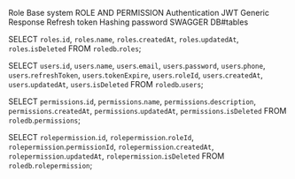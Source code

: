 
Role Base system
ROLE AND PERMISSION
Authentication JWT
Generic Response
Refresh token
Hashing password
SWAGGER
DB#tables

SELECT `roles`.`id`,
    `roles`.`name`,
    `roles`.`createdAt`,
    `roles`.`updatedAt`,
    `roles`.`isDeleted`
FROM `roledb`.`roles`;


SELECT `users`.`id`,
    `users`.`name`,
    `users`.`email`,
    `users`.`password`,
    `users`.`phone`,
    `users`.`refreshToken`,
    `users`.`tokenExpire`,
    `users`.`roleId`,
    `users`.`createdAt`,
    `users`.`updatedAt`,
    `users`.`isDeleted`
FROM `roledb`.`users`;

SELECT `permissions`.`id`,
    `permissions`.`name`,
    `permissions`.`description`,
    `permissions`.`createdAt`,
    `permissions`.`updatedAt`,
    `permissions`.`isDeleted`
FROM `roledb`.`permissions`;


SELECT `rolepermission`.`id`,
    `rolepermission`.`roleId`,
    `rolepermission`.`permissionId`,
    `rolepermission`.`createdAt`,
    `rolepermission`.`updatedAt`,
    `rolepermission`.`isDeleted`
FROM `roledb`.`rolepermission`;
